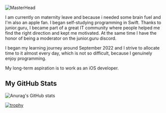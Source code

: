 ![MasterHead](https://github.com/PavlaBerankova/PavlaBerankova/assets/107038196/373d6310-4f90-471d-8fc9-f44932075353)

I am currently on maternity leave and because i needed some brain fuel and I'm also an apple fan. I began self-studying programming in Swift. Thanks to junior.guru, I became part of a great IT community where people helped me find the right direction and kept me motivated. At the same time I have the honor of being a moderator on the junior.guru discord.

I began my learning journey around September 2022 and I strive to allocate time to it almost every day, which is not so difficult, because I genuinely enjoy programming.

My long-term aspiration is to work as an iOS developer.

## My GitHub Stats
![Anurag's GitHub stats](https://github-readme-stats.vercel.app/api?username=PavlaBerankova&show_icons=true&theme=gruvbox)   

[![trophy](https://github-profile-trophy.vercel.app/?username=PavlaBerankova&theme=gruvbox&title=Stars,Repositories,Commits,Followers)](https://github.com/PavlaBerankova/github-profile-trophy)


